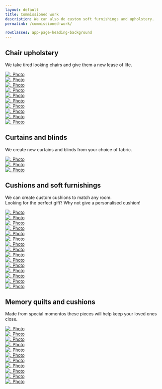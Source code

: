 ```yaml
---
layout: default
title: Commissioned work
description: We can also do custom soft furnishings and upholstery. 
permalink: /commissioned-work/

rowClasses: app-page-heading-background
---
```


<div class="app-grid-column-two-thirds app-margin-top-7 app-margin-bottom-5">
  <h2 class="app-heading app-heading-m">Chair upholstery</h2>
  <p class="app-body">
    We take tired looking chairs and give them a new lease of life.
  </p>
</div>

<div class="app-grid-column-full">
  <div class ="image-gallery gallery-grid gallery-columns-three app-margin-bottom-5">
    <div class="gallery-item">
      <a href="/assets/images/commissioned-work/chair-1/001-arm-chair-with-seat-and-back-fabric-missing.jpg" title="" target="_blank">
        <img src="/assets/thumbs/commissioned-work/chair-1/001-arm-chair-with-seat-and-back-fabric-missing.jpg" alt=". Photo" class="img-gallery">
      </a>
    </div>
    <div class="gallery-item">
      <a href="/assets/images/commissioned-work/chair-1/002-arm-chair-side-on-with-new-white-fabric-with-grey-imagse-of-people-that-resemble-old-artwork.jpg" title="" target="_blank">
        <img src="/assets/thumbs/commissioned-work/chair-1/002-arm-chair-side-on-with-new-white-fabric-with-grey-imagse-of-people-that-resemble-old-artwork.jpg" alt=". Photo" class="img-gallery">
      </a>
    </div>
    <div class="gallery-item">
      <a href="/assets/images/commissioned-work/chair-1/003-arm-chair-front-view-with-new-white-fabric-with-grey-image-of-people-that-resemble-old-artwork.jpg" title="" target="_blank">
        <img src="/assets/thumbs/commissioned-work/chair-1/003-arm-chair-front-view-with-new-white-fabric-with-grey-image-of-people-that-resemble-old-artwork.jpg" alt=". Photo" class="img-gallery">
      </a>
    </div>
  </div>

  <div class ="image-gallery gallery-grid gallery-columns-four app-margin-bottom-5">
    <div class="gallery-item">
      <a href="/assets/images/commissioned-work/chair-2/001.jpg" title="" target="_blank">
        <img src="/assets/thumbs/commissioned-work/chair-2/001.jpg" alt=". Photo" class="img-gallery">
      </a>
    </div>
    <div class="gallery-item">
      <a href="/assets/images/commissioned-work/chair-2/002.jpg" title="" target="_blank">
        <img src="/assets/thumbs/commissioned-work/chair-2/002.jpg" alt=". Photo" class="img-gallery">
      </a>
    </div>
    <div class="gallery-item">
      <a href="/assets/images/commissioned-work/chair-2/003.jpg" title="" target="_blank">
        <img src="/assets/thumbs/commissioned-work/chair-2/003.jpg" alt=". Photo" class="img-gallery">
      </a>
    </div>
    <div class="gallery-item">
      <a href="/assets/images/commissioned-work/chair-2/004.jpg" title="" target="_blank">
        <img src="/assets/thumbs/commissioned-work/chair-2/004.jpg" alt=". Photo" class="img-gallery">
      </a>
    </div>
  </div>
  
  <div class ="image-gallery gallery-grid gallery-columns-three">
    <div class="gallery-item">
      <a href="/assets/images/commissioned-work/chair-3/001.jpg" title="" target="_blank">
        <img src="/assets/thumbs/commissioned-work/chair-3/001.jpg" alt=". Photo" class="img-gallery">
      </a>
    </div>
    <div class="gallery-item">
      <a href="/assets/images/commissioned-work/chair-3/002.jpg" title="" target="_blank">
        <img src="/assets/thumbs/commissioned-work/chair-3/002.jpg" alt=". Photo" class="img-gallery">
      </a>
    </div>
    <div class="gallery-item">
      <a href="/assets/images/commissioned-work/chair-3/003.jpg" title="" target="_blank">
        <img src="/assets/thumbs/commissioned-work/chair-3/003.jpg" alt=". Photo" class="img-gallery">
      </a>
    </div>
  </div>
</div>

<div class="app-grid-column-two-thirds app-margin-top-7 app-margin-bottom-5">
  <h2 class="app-heading app-heading-m">Curtains and blinds</h2>
  <p class="app-body">
    We create new curtains and blinds from your choice of fabric.
  </p>
</div>

<div class="app-grid-column-full">
  <div class ="image-gallery gallery-grid gallery-columns-three">
    <div class="gallery-item">
      <a href="/assets/images/commissioned-work/curtains-and-blinds/001.jpg" title="" target="_blank">
        <img src="/assets/thumbs/commissioned-work/curtains-and-blinds/001.jpg" alt=". Photo" class="img-gallery">
      </a>
    </div>
    <div class="gallery-item">
      <a href="/assets/images/commissioned-work/curtains-and-blinds/002-black-fpetalled-flowers-on-white-fabric-folded-above-windows-as-blinds.jpg" title="" target="_blank">
        <img src="/assets/thumbs/commissioned-work/curtains-and-blinds/002-black-fpetalled-flowers-on-white-fabric-folded-above-windows-as-blinds.jpg" alt=". Photo" class="img-gallery">
      </a>
    </div>
    <div class="gallery-item">
      <a href="/assets/images/commissioned-work/curtains-and-blinds/003-blue-and-white-petalled-flowers-ondark-background-fabric-as-a-window-blind.jpg" title="" target="_blank">
        <img src="/assets/thumbs/commissioned-work/curtains-and-blinds/003-blue-and-white-petalled-flowers-ondark-background-fabric-as-a-window-blind.jpg" alt=". Photo" class="img-gallery">
      </a>
    </div>
  </div>
</div>

<div class="app-grid-column-two-thirds app-margin-top-7 app-margin-bottom-5">
  <h2 class="app-heading app-heading-m">Cushions and soft furnishings</h2>
  <p class="app-body">
    We can create custom cushions to match any room.<br>
    Looking for the perfect gift? Why not give a personalised cushion!
  </p>
</div>

<div class="app-grid-column-full">
  <div class ="image-gallery gallery-grid gallery-columns-four app-margin-bottom-5">
    <div class="gallery-item">
      <a href="/assets/images/commissioned-work/cushions/001-tartan-cushions-stacked-with-grey-cushions.jpg" title="" target="_blank">
        <img src="/assets/thumbs/commissioned-work/cushions/001-tartan-cushions-stacked-with-grey-cushions.jpg" alt=". Photo" class="img-gallery">
      </a>
    </div>
    <div class="gallery-item">
      <a href="/assets/images/commissioned-work/cushions/002-grey-cushion.jpg" title="" target="_blank">
        <img src="/assets/thumbs/commissioned-work/cushions/002-grey-cushion.jpg" alt=". Photo" class="img-gallery">
      </a>
    </div>
    <div class="gallery-item">
      <a href="/assets/images/commissioned-work/cushions/003-tartan-cushion-infront-of-grey-cushion.jpg" title="" target="_blank">
        <img src="/assets/thumbs/commissioned-work/cushions/003-tartan-cushion-infront-of-grey-cushion.jpg" alt=". Photo" class="img-gallery">
      </a>
    </div>
    <div class="gallery-item">
      <a href="/assets/images/commissioned-work/cushions/004-tartan-cushion.jpg" title="" target="_blank">
        <img src="/assets/thumbs/commissioned-work/cushions/004-tartan-cushion.jpg" alt=". Photo" class="img-gallery">
      </a>
    </div>
  </div>

  <div class ="image-gallery gallery-grid gallery-columns-three app-margin-bottom-5">
    <div class="gallery-item">
      <a href="/assets/images/commissioned-work/cushions/005-cushion-with-shiny-fabric-love-heart-and-chloe-on-it.jpg" title="" target="_blank">
        <img src="/assets/thumbs/commissioned-work/cushions/005-cushion-with-shiny-fabric-love-heart-and-chloe-on-it.jpg" alt=". Photo" class="img-gallery">
      </a>
    </div>
    <div class="gallery-item">
      <a href="/assets/images/commissioned-work/cushions/006-heart-shaped-cushion-with-love-heart-and-georgia-and-buttons-attached-to-face.jpg" title="" target="_blank">
        <img src="/assets/thumbs/commissioned-work/cushions/006-heart-shaped-cushion-with-love-heart-and-georgia-and-buttons-attached-to-face.jpg" alt=". Photo" class="img-gallery">
      </a>
    </div>
    <div class="gallery-item">
      <a href="/assets/images/commissioned-work/cushions/007-patchwork-cushion-with-love-hearts-and-carol-on-face.jpg" title="" target="_blank">
        <img src="/assets/thumbs/commissioned-work/cushions/007-patchwork-cushion-with-love-hearts-and-carol-on-face.jpg" alt=". Photo" class="img-gallery">
      </a>
    </div>
  </div>

  <div class ="image-gallery gallery-grid gallery-columns-four app-margin-bottom-5">
    <div class="gallery-item">
      <a href="/assets/images/commissioned-work/cushions/008-tartan-cushions.jpg" title="" target="_blank">
        <img src="/assets/thumbs/commissioned-work/cushions/008-tartan-cushions.jpg" alt=". Photo" class="img-gallery">
      </a>
    </div>
    <div class="gallery-item">
      <a href="/assets/images/commissioned-work/cushions/009-patchwork-cushion-two-squares-with-stags-and-two-tartan.jpg" title="" target="_blank">
        <img src="/assets/thumbs/commissioned-work/cushions/009-patchwork-cushion-two-squares-with-stags-and-two-tartan.jpg" alt=". Photo" class="img-gallery">
      </a>
    </div>
    <div class="gallery-item">
      <a href="/assets/images/commissioned-work/cushions/010-four-heart-shaped-cushions-done-with-different-tartans-each-have-smaller-heart-on-the-face.jpg" title="" target="_blank">
        <img src="/assets/thumbs/commissioned-work/cushions/010-four-heart-shaped-cushions-done-with-different-tartans-each-have-smaller-heart-on-the-face.jpg" alt=". Photo" class="img-gallery">
      </a>
    </div>
    <div class="gallery-item">
      <a href="/assets/images/commissioned-work/cushions/011-patchwork-square-spirraling-fabrics.jpg" title="" target="_blank">
        <img src="/assets/thumbs/commissioned-work/cushions/011-patchwork-square-spirraling-fabrics.jpg" alt=". Photo" class="img-gallery">
      </a>
    </div>
    <div class="gallery-item">
      <a href="/assets/images/commissioned-work/cushions/012-multicoloured-fabric-patchwork-cushion.jpg" title="" target="_blank">
        <img src="/assets/thumbs/commissioned-work/cushions/012-multicoloured-fabric-patchwork-cushion.jpg" alt=". Photo" class="img-gallery">
      </a>
    </div>
    <div class="gallery-item">
      <a href="/assets/images/commissioned-work/cushions/013-multi-tartan-patchwork-cushions.jpg" title="" target="_blank">
        <img src="/assets/thumbs/commissioned-work/cushions/013-multi-tartan-patchwork-cushions.jpg" alt=". Photo" class="img-gallery">
      </a>
    </div>
    <div class="gallery-item">
      <a href="/assets/images/commissioned-work/cushions/014-multi-grey-tartan-ptachwork-cushion.jpg" title="" target="_blank">
        <img src="/assets/thumbs/commissioned-work/cushions/014-multi-grey-tartan-ptachwork-cushion.jpg" alt=". Photo" class="img-gallery">
      </a>
    </div>
    <div class="gallery-item">
      <a href="/assets/images/commissioned-work/cushions/015-animal-cushions-stag-sheep-highland-cow-chickens.jpg" title="" target="_blank">
        <img src="/assets/thumbs/commissioned-work/cushions/015-animal-cushions-stag-sheep-highland-cow-chickens.jpg" alt=". Photo" class="img-gallery">
      </a>
    </div>
  </div>
</div>

<div class="app-grid-column-two-thirds app-margin-top-7 app-margin-bottom-5">
  <h2 class="app-heading app-heading-m">Memory quilts and cushions</h2>
  <p class="app-body">
    Made from special momentos these pieces will help keep your loved ones close.
  </p>
</div>

<div class="app-grid-column-full app-margin-bottom-7">
  <div class ="image-gallery gallery-grid gallery-columns-four app-margin-bottom-5">
    <div class="gallery-item">
      <a href="/assets/images/commissioned-work/patchwork/001-small-pieces-of-patterned-fabric-on-table.jpg" title="" target="_blank">
        <img src="/assets/thumbs/commissioned-work/patchwork/001-small-pieces-of-patterned-fabric-on-table.jpg" alt=". Photo" class="img-gallery">
      </a>
    </div>
    <div class="gallery-item">
      <a href="/assets/images/commissioned-work/patchwork/002-custom-heart-shaped-patch-with-letter-K.jpg" title="" target="_blank">
        <img src="/assets/thumbs/commissioned-work/patchwork/002-custom-heart-shaped-patch-with-letter-K.jpg" alt=". Photo" class="img-gallery">
      </a>
    </div>
    <div class="gallery-item">
      <a href="/assets/images/commissioned-work/patchwork/003-needle-and-thread-stitching-quilt.jpg" title="" target="_blank">
        <img src="/assets/thumbs/commissioned-work/patchwork/003-needle-and-thread-stitching-quilt.jpg" alt=". Photo" class="img-gallery">
      </a>
    </div>
    <div class="gallery-item">
      <a href="/assets/images/commissioned-work/patchwork/004-bumble-bee-fabric-patch.jpg" title="" target="_blank">
        <img src="/assets/thumbs/commissioned-work/patchwork/004-bumble-bee-fabric-patch.jpg" alt=". Photo" class="img-gallery">
      </a>
    </div>
    <div class="gallery-item">
      <a href="/assets/images/commissioned-work/patchwork/005-fabric-butterflies-stitched-on-pink-checkered-fabric.jpg" title="" target="_blank">
        <img src="/assets/thumbs/commissioned-work/patchwork/005-fabric-butterflies-stitched-on-pink-checkered-fabric.jpg" alt=". Photo" class="img-gallery">
      </a>
    </div>
    <div class="gallery-item">
      <a href="/assets/images/commissioned-work/patchwork/006-close-up-of-patchwork-fabric-with-buttons.jpg" title="" target="_blank">
        <img src="/assets/thumbs/commissioned-work/patchwork/006-close-up-of-patchwork-fabric-with-buttons.jpg" alt=". Photo" class="img-gallery">
      </a>
    </div>
    <div class="gallery-item">
      <a href="/assets/images/commissioned-work/patchwork/007-custom-roller-skate-fabric-cut-out.jpg" title="" target="_blank">
        <img src="/assets/thumbs/commissioned-work/patchwork/007-custom-roller-skate-fabric-cut-out.jpg" alt=". Photo" class="img-gallery">
      </a>
    </div>
    <div class="gallery-item">
      <a href="/assets/images/commissioned-work/patchwork/008-finished-patchwork-quilt.jpg" title="" target="_blank">
        <img src="/assets/thumbs/commissioned-work/patchwork/008-finished-patchwork-quilt.jpg" alt=". Photo" class="img-gallery">
      </a>
    </div>
  </div>

  <div class ="image-gallery gallery-grid gallery-columns-three">
    <div class="gallery-item">
      <a href="/assets/images/commissioned-work/patchwork-custom-portrait/001-patchwork-quilt-with-photos-of-family-generations.jpg" title="" target="_blank">
        <img src="/assets/thumbs/commissioned-work/patchwork-custom-portrait/001-patchwork-quilt-with-photos-of-family-generations.jpg" alt=". Photo" class="img-gallery">
      </a>
    </div>
    <div class="gallery-item">
      <a href="/assets/images/commissioned-work/patchwork-custom-portrait/002-close-up-of-quit-center-with-diamond-surrounded-by-family-photos.jpg" title="" target="_blank">
        <img src="/assets/thumbs/commissioned-work/patchwork-custom-portrait/002-close-up-of-quit-center-with-diamond-surrounded-by-family-photos.jpg" alt=". Photo" class="img-gallery">
      </a>
    </div>
    <div class="gallery-item">
      <a href="/assets/images/commissioned-work/patchwork-custom-portrait/003-photo-of-couple-patchwork-quilt-with-butterfly-fabric-patch-on-top.jpg" title="" target="_blank">
        <img src="/assets/thumbs/commissioned-work/patchwork-custom-portrait/003-photo-of-couple-patchwork-quilt-with-butterfly-fabric-patch-on-top.jpg" alt=". Photo" class="img-gallery">
      </a>
    </div>
  </div>
</div>
